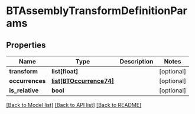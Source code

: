# BTAssemblyTransformDefinitionParams

## Properties
Name | Type | Description | Notes
------------ | ------------- | ------------- | -------------
**transform** | **list[float]** |  | [optional] 
**occurrences** | [**list[BTOccurrence74]**](BTOccurrence74.md) |  | [optional] 
**is_relative** | **bool** |  | [optional] 

[[Back to Model list]](../README.md#documentation-for-models) [[Back to API list]](../README.md#documentation-for-api-endpoints) [[Back to README]](../README.md)


